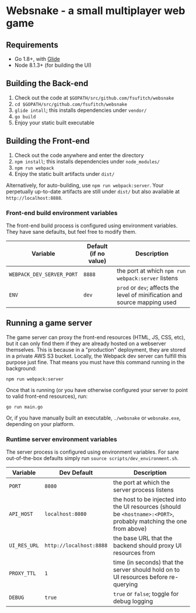 # Websnake - a small multiplayer web game

## Requirements

- Go 1.8+, with [Glide](https://glide.sh/)
- Node 8.1.3+ (for building the UI)

## Building the Back-end

1. Check out the code at `$GOPATH/src/github.com/fsufitch/websnake`
1. `cd $GOPATH/src/github.com/fsufitch/websnake`
1. `glide intall`; this installs dependencies under `vendor/`
1. `go build`
1. Enjoy your static built executable

## Building the Front-end

1. Check out the code anywhere and enter the directory
1. `npm install`; this installs dependencies under `node_modules/`
1. `npm run webpack`
1. Enjoy the static built artifacts under `dist/`

Alternatively, for auto-building, use `npm run webpack:server`. Your perpetually up-to-date artifacts are still under `dist/` but also available at `http://localhost:8888`.

### Front-end build environment variables

The front-end build process is configured using environment variables. They have sane defaults, but feel free to modify them.

| Variable  | Default (if no value) | Description |
| ------------- | ------------- | ------ |
| `WEBPACK_DEV_SERVER_PORT`  | `8888` | the port at which `npm run webpack:server` listens |
| `ENV`  | `dev` | `prod` or `dev`; affects the level of minification and source mapping used |

## Running a game server

The game server can proxy the front-end resources (HTML, JS, CSS, etc), but it can only find them if they are already hosted on a webserver themselves. This is because in a "production" deployment, they are stored in a private AWS S3 bucket. Locally, the Webpack dev server can fulfill this purpose just fine. That means you must have this command running in the background:

    npm run webpack:server

Once that is running (or you have otherwise configured your server to point to valid front-end resources), run:

    go run main.go

Or, if you have manually built an executable, `./websnake` or `websnake.exe`, depending on your platform.

### Runtime server environment variables

The server process is configured using environment variables. For sane out-of-the-box defaults simply run `source scripts/dev_environment.sh`.

| Variable  | Dev Default | Description |
| ------------- | ------------- | ------- |
| `PORT`  | `8080` | the port at which the server process listens |
| `API_HOST`  | `localhost:8080` | the host to be injected into the UI resources (should be `<hostname>:<PORT>`, probably matching the one from above) |
| `UI_RES_URL` | `http://localhost:8888` | the base URL that the backend should proxy UI resources from |
| `PROXY_TTL` | `1` | time (in seconds) that the server should hold on to UI resources before re-querying |
| `DEBUG` | `true` | `true` or `false`; toggle for debug logging |

